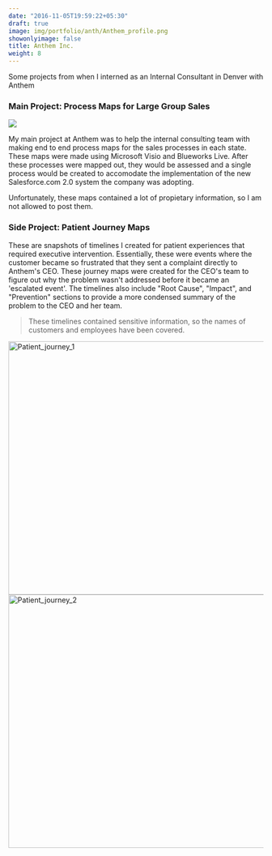 ```yaml
---
date: "2016-11-05T19:59:22+05:30"
draft: true
image: img/portfolio/anth/Anthem_profile.png
showonlyimage: false
title: Anthem Inc.
weight: 8
---
```


Some projects from when I interned as an Internal Consultant in Denver with Anthem 
<!--more-->

### Main Project: Process Maps for Large Group Sales


![](https://www.dropbox.com/s/ey7c28xfd9xiqdj/IMG_2232.GIF?dl=0)


My main project at Anthem was to help the internal consulting team with making end to end process maps for the sales processes in each state. These maps were made using Microsoft Visio and Blueworks Live. After these processes were mapped out, they would be assessed and a single process would be created to accomodate the implementation of the new Salesforce.com 2.0 system the company was adopting. 

Unfortunately, these maps contained a lot of propietary information, so I am not allowed to post them. 


### Side Project: Patient Journey Maps

These are snapshots of timelines I created for patient experiences that required executive intervention. Essentially, these were events where the customer became so frustrated that they sent a complaint directly to Anthem's CEO. These journey maps were created for the CEO's team to figure out why the problem wasn't addressed before it became an 'escalated event'. The timelines also include "Root Cause", "Impact", and "Prevention" sections to provide a more condensed summary of the problem to the CEO and her team. 

> These timelines contained sensitive information, so the names of customers and employees have been covered. 

<img src="/portfolio/8w_Anthem_files/patient_journey_1.PNG" alt="Patient_journey_1" width="600px" height="500px"/>

<img src="/portfolio/8w_Anthem_files/patient_journey_2.PNG" alt="Patient_journey_2" width="600px" height="500px"/>




